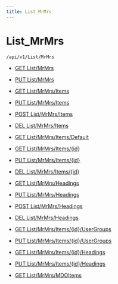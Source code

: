```yaml
---
title: List_MrMrs
---
```


# List_MrMrs

```http
/api/v1/List/MrMrs
```




* [GET List/MrMrs](v1MrMrsList_GetListDefinition.md)

* [PUT List/MrMrs](v1MrMrsList_SetListDefinition.md)

* [GET List/MrMrs/Items](v1MrMrsList_GetAll.md)

* [PUT List/MrMrs/Items](v1MrMrsList_PutAllMrMrs.md)

* [POST List/MrMrs/Items](v1MrMrsList_PostMrMrs.md)

* [DEL List/MrMrs/Items](v1MrMrsList_DeleteAllMrMrs.md)

* [GET List/MrMrs/Items/Default](v1MrMrsList_CreateDefaultMrMrs.md)

* [GET List/MrMrs/Items/{id}](v1MrMrsList_GetMrMrs.md)

* [PUT List/MrMrs/Items/{id}](v1MrMrsList_PutMrMrs.md)

* [DEL List/MrMrs/Items/{id}](v1MrMrsList_DeleteMrMrs.md)

* [GET List/MrMrs/Headings](v1MrMrsList_GetMrMrsHeadings.md)

* [PUT List/MrMrs/Headings](v1MrMrsList_PutMrMrsHeadings.md)

* [POST List/MrMrs/Headings](v1MrMrsList_PostMrMrsHeading.md)

* [DEL List/MrMrs/Headings](v1MrMrsList_DeleteMrMrsHeadings.md)

* [GET List/MrMrs/Items/{id}/UserGroups](v1MrMrsList_GetMrMrsUserGroupsForListItem.md)

* [PUT List/MrMrs/Items/{id}/UserGroups](v1MrMrsList_PutMrMrsUserGroupsForListItem.md)

* [GET List/MrMrs/Items/{id}/Headings](v1MrMrsList_GetMrMrsHeadingsForListItem.md)

* [PUT List/MrMrs/Items/{id}/Headings](v1MrMrsList_PutMrMrsHeadingsForListItem.md)

* [GET List/MrMrs/MDOItems](v1MrMrsList_GetMDOList.md)